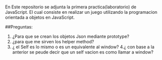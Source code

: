 #

En Este repositorio se adjunta la primera practica(laboratorio) de JavaScript. El cual consiste en realizar un juego  utilizando la programacion orientada a objetos 
en JavaScript.

##Preguntas:

1. ¿Para que se crean los objetos Json mediante prototype?
2. ¿para que me sirven los helper method?
3. ¿ el Self es lo mismo o es un equivalente al window?
4.¿ con base a la anterior se peude decir que un self vacion es como llamar a window?
